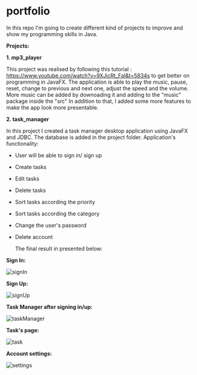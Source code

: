 # portfolio
In this repo I'm going to create different kind of projects to improve and show my programming skills in Java.

**Projects:**

**1. mp3_player**

This project was realised by following this tutorial : https://www.youtube.com/watch?v=9XJicRt_FaI&t=5834s to get better on programming in JavaFX.
The application is able to play the music, pause, reset, change to previous and next one, adjust the speed and the volume. 
More music can be added by downoading it and adding to the "music" package inside the "src"
In addition to that, I added some more features to make the app look more presentable. 

**2. task_manager**

In this project I created a task manager desktop application using JavaFX and JDBC.
The database is added in the project folder.
Application's functionality:
- User will be able to sign in/ sign up
- Create tasks
- Edit tasks
- Delete tasks
- Sort tasks according the priority
- Sort tasks according the category
- Change the user's password
- Delete account

  The final result in presented below:

**Sign In:**


![signIn](https://github.com/user-attachments/assets/89aebb14-fde0-4078-8aca-218e1eeaab50)

**Sign Up:**


![signUp](https://github.com/user-attachments/assets/5705a55d-7957-4be6-908c-a6a66657cacd)

**Task Manager after signing in/up:**


![taskManager](https://github.com/user-attachments/assets/8061496e-682a-4480-8147-6a196fb31684)

**Task's page:**


![task](https://github.com/user-attachments/assets/c6a737d1-7f02-4e09-913d-b1def2d4ac44)

**Account settings:**


![settings](https://github.com/user-attachments/assets/9283b20c-33aa-4b84-bc7b-70064d126c38)
